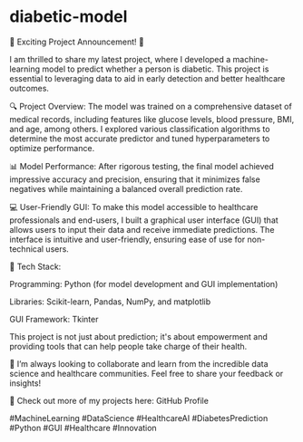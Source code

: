 # diabetic-model
🚀 Exciting Project Announcement! 🚀

I am thrilled to share my latest project, where I developed a machine-learning model to predict whether a person is diabetic. This project is essential to leveraging data to aid in early detection and better healthcare outcomes.

🔍 Project Overview:
The model was trained on a comprehensive dataset of medical records, including features like glucose levels, blood pressure, BMI, and age, among others. I explored various classification algorithms to determine the most accurate predictor and tuned hyperparameters to optimize performance.

📊 Model Performance:
After rigorous testing, the final model achieved impressive accuracy and precision, ensuring that it minimizes false negatives while maintaining a balanced overall prediction rate.

💻 User-Friendly GUI:
To make this model accessible to healthcare professionals and end-users, I built a graphical user interface (GUI) that allows users to input their data and receive immediate predictions. The interface is intuitive and user-friendly, ensuring ease of use for non-technical users.

🔧 Tech Stack:

Programming: Python (for model development and GUI implementation)

Libraries: Scikit-learn, Pandas, NumPy, and matplotlib

GUI Framework: Tkinter

This project is not just about prediction; it's about empowerment and providing tools that can help people take charge of their health.

🌟 I’m always looking to collaborate and learn from the incredible data science and healthcare communities. Feel free to share your feedback or insights!

🔗 Check out more of my projects here: GitHub Profile

#MachineLearning #DataScience #HealthcareAI #DiabetesPrediction #Python #GUI #Healthcare #Innovation
